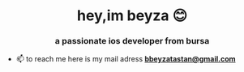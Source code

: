 <h1 align="center">hey,im beyza 😊 </h1>
<h3 align="center">a passionate ios developer from bursa</h3>


- 📫 to reach me here is my mail adress **bbeyzatastan@gmail.com**

<!--  
- 🤯 currently working on [ToDoApp](https://github.com/beyzatastan/ToDoApp)
--!>



